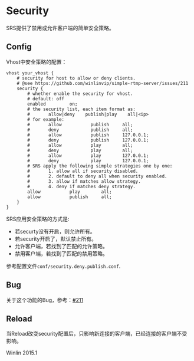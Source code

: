 # Security

SRS提供了禁用或允许客户端的简单安全策略。

## Config

Vhost中安全策略的配置：

```
vhost your_vhost {
    # security for host to allow or deny clients.
    # @see https://github.com/winlinvip/simple-rtmp-server/issues/211   
    security {
        # whether enable the security for vhost.
        # default: off
        enabled         on;
        # the security list, each item format as:
        #       allow|deny    publish|play    all|<ip>
        # for example:
        #       allow           publish     all;
        #       deny            publish     all;
        #       allow           publish     127.0.0.1;
        #       deny            publish     127.0.0.1;
        #       allow           play        all;
        #       deny            play        all;
        #       allow           play        127.0.0.1;
        #       deny            play        127.0.0.1;
        # SRS apply the following simple strategies one by one:
        #       1. allow all if security disabled.
        #       2. default to deny all when security enabled.
        #       3. allow if matches allow strategy.
        #       4. deny if matches deny strategy.
        allow           play        all;
        allow           publish     all;
    }
}
```

SRS应用安全策略的方式是:

* 若securty没有开启，则允许所有。
* 若security开启了，默认禁止所有。
* 允许客户端，若找到了匹配的允许策略。
* 禁用客户端，若找到了匹配的禁用策略。

参考配置文件`conf/security.deny.publish.conf`.

## Bug

关于这个功能的Bug，参考：[#211](https://github.com/winlinvip/simple-rtmp-server/issues/211)

## Reload

当Reload改变security配置后，只影响新连接的客户端，已经连接的客户端不受影响。

Winlin 2015.1